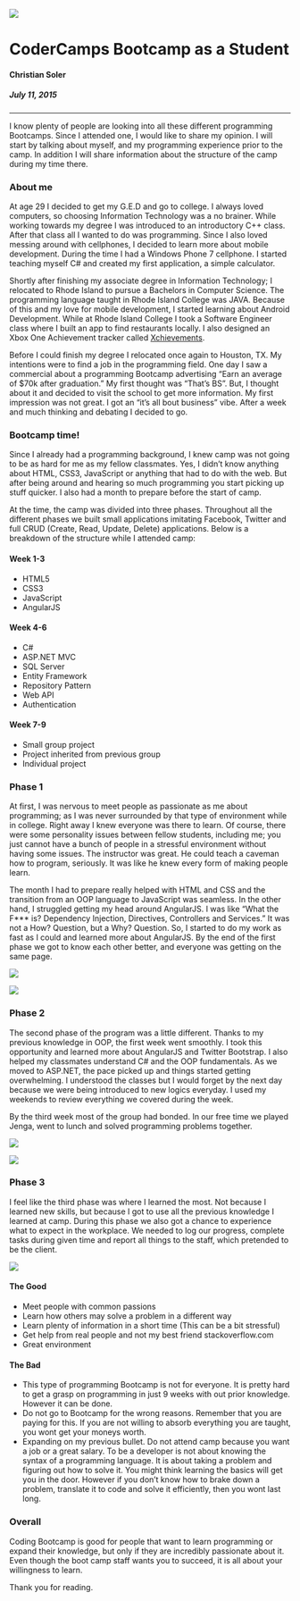 ![](/assets/images/1520081303786.jpeg)

# CoderCamps Bootcamp as a Student

#### Christian Soler
##### *July 11, 2015*

---

I know plenty of people are looking into all these different programming Bootcamps. Since I attended one, I would like to share my opinion. I will start by talking about myself, and my programming experience prior to the camp. In addition I will share information about the structure of the camp during my time there.

### About me
At age 29 I decided to get my G.E.D and go to college. I always loved computers, so choosing Information Technology was a no brainer. While working towards my degree I was introduced to an introductory C++ class. After that class all I wanted to do was programming. Since I also loved messing around with cellphones, I decided to learn more about mobile development. During the time I had a Windows Phone 7 cellphone. I started teaching myself C# and created my first application, a simple calculator.

Shortly after finishing my associate degree in Information Technology; I relocated to Rhode Island to pursue a Bachelors in Computer Science. The programming language taught in Rhode Island College was JAVA. Because of this and my love for mobile development, I started learning about Android Development. While at Rhode Island College I took a Software Engineer class where I built an app to find restaurants locally. I also designed an Xbox One Achievement tracker called  [Xchievements](https://www.youtube.com/watch?v=Sb2X2VhuPgY).

Before I could finish my degree I relocated once again to Houston, TX. My intentions were to find a job in the programming field. One day I saw a commercial about a programming Bootcamp advertising “Earn an average of $70k after graduation.” My first thought was “That’s BS”. But, I thought about it and decided to visit the school to get more information. My first impression was not great. I got an “it’s all bout business” vibe. After a week and much thinking and debating I decided to go.

### Bootcamp time!
Since I already had a programming background, I knew camp was not going to be as hard for me as my fellow classmates. Yes, I didn’t know anything about HTML, CSS3, JavaScript or anything that had to do with the web. But after being around and hearing so much programming you start picking up stuff quicker. I also had a month to prepare before the start of camp.

At the time, the camp was divided into three phases. Throughout all the different phases we built small applications imitating Facebook, Twitter and full CRUD (Create, Read, Update, Delete) applications. Below is a breakdown of the structure while I attended camp:

#### Week 1-3
-   HTML5
-   CSS3
-   JavaScript
-   AngularJS

#### Week 4-6
-   C#
-   ASP.NET MVC
-   SQL Server
-   Entity Framework
-   Repository Pattern
-   Web API
-   Authentication

#### Week 7-9
-   Small group project
-   Project inherited from previous group
-   Individual project

### Phase 1

At first, I was nervous to meet people as passionate as me about programming; as I was never surrounded by that type of environment while in college. Right away I knew everyone was there to learn. Of course, there were some personality issues between fellow students, including me; you just cannot have a bunch of people in a stressful environment without having some issues. The instructor was great. He could teach a caveman how to program, seriously. It was like he knew every form of making people learn.

The month I had to prepare really helped with HTML and CSS and the transition from an OOP language to JavaScript was seamless. In the other hand, I struggled getting my head around AngularJS. I was like “What the F*** is? Dependency Injection, Directives, Controllers and Services.” It was not a How? Question, but a Why? Question. So, I started to do my work as fast as I could and learned more about AngularJS. By the end of the first phase we got to know each other better, and everyone was getting on the same page.

![](/assets/images/1520066214987.jpeg)

![](/assets/images/1520081303786.jpeg)

### Phase 2

The second phase of the program was a little different. Thanks to my previous knowledge in OOP, the first week went smoothly. I took this opportunity and learned more about AngularJS and Twitter Bootstrap. I also helped my classmates understand C# and the OOP fundamentals. As we moved to ASP.NET, the pace picked up and things started getting overwhelming. I understood the classes but I would forget by the next day because we were being introduced to new logics everyday. I used my weekends to review everything we covered during the week.

By the third week most of the group had bonded. In our free time we played Jenga, went to lunch and solved programming problems together.

![](/assets/images/1520195237364.jpeg)

![](/assets/images/1520063087886.jpeg)

### Phase 3

I feel like the third phase was where I learned the most. Not because I learned new skills, but because I got to use all the previous knowledge I learned at camp. During this phase we also got a chance to experience what to expect in the workplace. We needed to log our progress, complete tasks during given time and report all things to the staff, which pretended to be the client.

![](/assets/images/1520040451164.jpeg)

#### The Good

-   Meet people with common passions
-   Learn how others may solve a problem in a different way
-   Learn plenty of information in a short time (This can be a bit stressful)
-   Get help from real people and not my best friend stackoverflow.com
-   Great environment

#### The Bad

-   This type of programming Bootcamp is not for everyone. It is pretty hard to get a grasp on programming in just 9 weeks with out prior knowledge. However it can be done.
-   Do not go to Bootcamp for the wrong reasons. Remember that you are paying for this. If you are not willing to absorb everything you are taught, you wont get your moneys worth.
-   Expanding on my previous bullet. Do not attend camp because you want a job or a great salary. To be a developer is not about knowing the syntax of a programming language. It is about taking a problem and figuring out how to solve it. You might think learning the basics will get you in the door. However if you don’t know how to brake down a problem, translate it to code and solve it efficiently, then you wont last long.

### Overall

Coding Bootcamp is good for people that want to learn programming or expand their knowledge, but only if they are incredibly passionate about it. Even though the boot camp staff wants you to succeed, it is all about your willingness to learn.

Thank you for reading.
